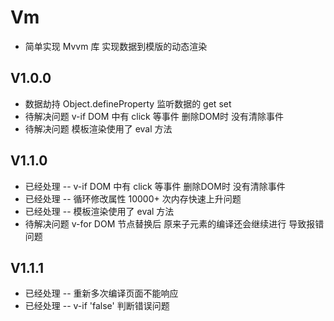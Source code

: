 # Vm

 * 简单实现 Mvvm 库 实现数据到模版的动态渲染

## V1.0.0

  * 数据劫持 Object.defineProperty 监听数据的 get set
  * 待解决问题 v-if DOM 中有 click 等事件 删除DOM时 没有清除事件
  * 待解决问题 模板渲染使用了 eval 方法

## V1.1.0

  * 已经处理 --  v-if DOM 中有 click 等事件 删除DOM时 没有清除事件
  * 已经处理 -- 循环修改属性 10000+ 次内存快速上升问题
  * 已经处理 -- 模板渲染使用了 eval 方法
  * 待解决问题 v-for DOM 节点替换后 原来子元素的编译还会继续进行 导致报错问题

## V1.1.1

  * 已经处理 -- 重新多次编译页面不能响应
  * 已经处理 -- v-if 'false' 判断错误问题
